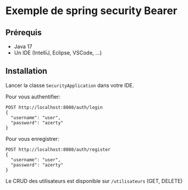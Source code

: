# Exemple de spring security Bearer

## Prérequis

* Java 17
* Un IDE (IntelliJ, Eclipse, VSCode, ...)

## Installation

Lancer la classe `SecurityApplication` dans votre IDE.

Pour vous authentifier:
```http request
POST http://localhost:8080/auth/login
{
  "username": "user",
  "password": "azerty"
}
```

Pour vous enregistrer:
```http request
POST http://localhost:8080/auth/register
{
  "username": "user",
  "password": "azerty"
}
```

Le CRUD des utilisateurs est disponible sur `/utilisateurs` (GET, DELETE)
